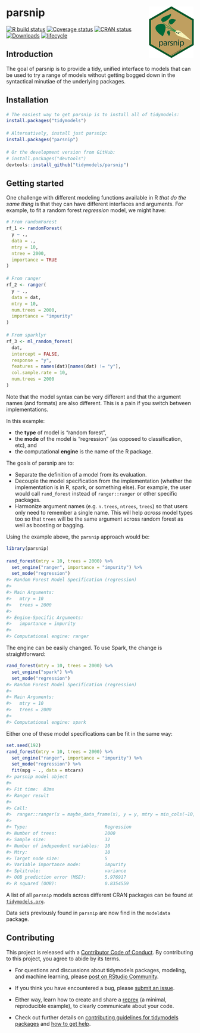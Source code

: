 
<!-- README.md is generated from README.Rmd. Please edit that file -->

# parsnip <a href='https://parsnip.tidymodels.org'><img src='man/figures/logo.png' align="right" height="139" /></a>

<!-- badges: start -->

[![R build
status](https://github.com/tidymodels/parsnip/workflows/R-CMD-check/badge.svg)](https://github.com/tidymodels/parsnip/actions)
[![Coverage
status](https://codecov.io/gh/tidymodels/parsnip/branch/master/graph/badge.svg)](https://codecov.io/github/tidymodels/parsnip?branch=master)
[![CRAN
status](https://www.r-pkg.org/badges/version/parsnip)](https://CRAN.R-project.org/package=parsnip)
[![Downloads](https://cranlogs.r-pkg.org/badges/parsnip)](https://CRAN.R-project.org/package=parsnip)
[![lifecycle](https://img.shields.io/badge/lifecycle-maturing-blue.svg)](https://www.tidyverse.org/lifecycle/#maturing)
<!-- badges: end -->

## Introduction

The goal of parsnip is to provide a tidy, unified interface to models
that can be used to try a range of models without getting bogged down in
the syntactical minutiae of the underlying packages.

## Installation

``` r
# The easiest way to get parsnip is to install all of tidymodels:
install.packages("tidymodels")

# Alternatively, install just parsnip:
install.packages("parsnip")

# Or the development version from GitHub:
# install.packages("devtools")
devtools::install_github("tidymodels/parsnip")
```

## Getting started

One challenge with different modeling functions available in R *that do
the same thing* is that they can have different interfaces and
arguments. For example, to fit a random forest *regression* model, we
might have:

``` r
# From randomForest
rf_1 <- randomForest(
  y ~ ., 
  data = ., 
  mtry = 10, 
  ntree = 2000, 
  importance = TRUE
)

# From ranger
rf_2 <- ranger(
  y ~ ., 
  data = dat, 
  mtry = 10, 
  num.trees = 2000, 
  importance = "impurity"
)

# From sparklyr
rf_3 <- ml_random_forest(
  dat, 
  intercept = FALSE, 
  response = "y", 
  features = names(dat)[names(dat) != "y"], 
  col.sample.rate = 10,
  num.trees = 2000
)
```

Note that the model syntax can be very different and that the argument
names (and formats) are also different. This is a pain if you switch
between implementations.

In this example:

-   the **type** of model is “random forest”,
-   the **mode** of the model is “regression” (as opposed to
    classification, etc), and
-   the computational **engine** is the name of the R package.

The goals of parsnip are to:

-   Separate the definition of a model from its evaluation.
-   Decouple the model specification from the implementation (whether
    the implementation is in R, spark, or something else). For example,
    the user would call `rand_forest` instead of `ranger::ranger` or
    other specific packages.
-   Harmonize argument names (e.g. `n.trees`, `ntrees`, `trees`) so that
    users only need to remember a single name. This will help *across*
    model types too so that `trees` will be the same argument across
    random forest as well as boosting or bagging.

Using the example above, the `parsnip` approach would be:

``` r
library(parsnip)

rand_forest(mtry = 10, trees = 2000) %>%
  set_engine("ranger", importance = "impurity") %>%
  set_mode("regression")
#> Random Forest Model Specification (regression)
#> 
#> Main Arguments:
#>   mtry = 10
#>   trees = 2000
#> 
#> Engine-Specific Arguments:
#>   importance = impurity
#> 
#> Computational engine: ranger
```

The engine can be easily changed. To use Spark, the change is
straightforward:

``` r
rand_forest(mtry = 10, trees = 2000) %>%
  set_engine("spark") %>%
  set_mode("regression")
#> Random Forest Model Specification (regression)
#> 
#> Main Arguments:
#>   mtry = 10
#>   trees = 2000
#> 
#> Computational engine: spark
```

Either one of these model specifications can be fit in the same way:

``` r
set.seed(192)
rand_forest(mtry = 10, trees = 2000) %>%
  set_engine("ranger", importance = "impurity") %>%
  set_mode("regression") %>%
  fit(mpg ~ ., data = mtcars)
#> parsnip model object
#> 
#> Fit time:  83ms 
#> Ranger result
#> 
#> Call:
#>  ranger::ranger(x = maybe_data_frame(x), y = y, mtry = min_cols(~10,      x), num.trees = ~2000, importance = ~"impurity", num.threads = 1,      verbose = FALSE, seed = sample.int(10^5, 1)) 
#> 
#> Type:                             Regression 
#> Number of trees:                  2000 
#> Sample size:                      32 
#> Number of independent variables:  10 
#> Mtry:                             10 
#> Target node size:                 5 
#> Variable importance mode:         impurity 
#> Splitrule:                        variance 
#> OOB prediction error (MSE):       5.976917 
#> R squared (OOB):                  0.8354559
```

A list of all `parsnip` models across different CRAN packages can be
found at [`tidymodels.org`](https://www.tidymodels.org/find/).

Data sets previously found in `parsnip` are now find in the `modeldata`
package.

## Contributing

This project is released with a [Contributor Code of
Conduct](https://contributor-covenant.org/version/2/0/CODE_OF_CONDUCT.html).
By contributing to this project, you agree to abide by its terms.

-   For questions and discussions about tidymodels packages, modeling,
    and machine learning, please [post on RStudio
    Community](https://community.rstudio.com/new-topic?category_id=15&tags=tidymodels,question).

-   If you think you have encountered a bug, please [submit an
    issue](https://github.com/tidymodels/parsnip/issues).

-   Either way, learn how to create and share a
    [reprex](https://reprex.tidyverse.org/articles/articles/learn-reprex.html)
    (a minimal, reproducible example), to clearly communicate about your
    code.

-   Check out further details on [contributing guidelines for tidymodels
    packages](https://www.tidymodels.org/contribute/) and [how to get
    help](https://www.tidymodels.org/help/).
